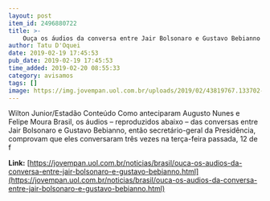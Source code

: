 ```yaml
---
layout: post
item_id: 2496880722
title: >-
    Ouça os áudios da conversa entre Jair Bolsonaro e Gustavo Bebianno
author: Tatu D'Oquei
date: 2019-02-19 17:45:53
pub_date: 2019-02-19 17:45:53
time_added: 2019-02-20 08:55:33
category: avisamos
tags: []
image: https://img.jovempan.uol.com.br/uploads/2019/02/43819767.133702-1024x707.jpg
---
```


Wilton Junior/Estadão Conteúdo Como anteciparam Augusto Nunes e Felipe Moura Brasil, os áudios – reproduzidos abaixo – das conversas entre Jair Bolsonaro e Gustavo Bebianno, então secretário-geral da Presidência, comprovam que eles conversaram três vezes na terça-feira passada, 12 de f

**Link:** [https://jovempan.uol.com.br/noticias/brasil/ouca-os-audios-da-conversa-entre-jair-bolsonaro-e-gustavo-bebianno.html](https://jovempan.uol.com.br/noticias/brasil/ouca-os-audios-da-conversa-entre-jair-bolsonaro-e-gustavo-bebianno.html)

